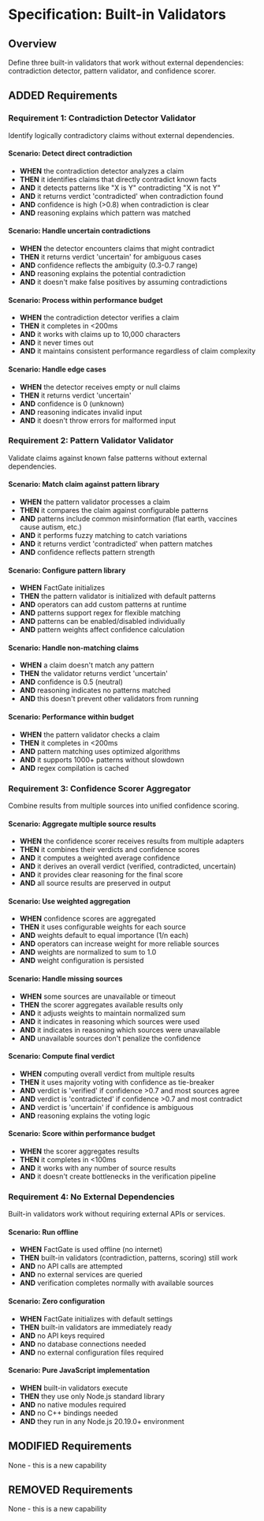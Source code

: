 # Specification: Built-in Validators

## Overview
Define three built-in validators that work without external dependencies: contradiction detector, pattern validator, and confidence scorer.

## ADDED Requirements

### Requirement 1: Contradiction Detector Validator
Identify logically contradictory claims without external dependencies.

#### Scenario: Detect direct contradiction
- **WHEN** the contradiction detector analyzes a claim
- **THEN** it identifies claims that directly contradict known facts
- **AND** it detects patterns like "X is Y" contradicting "X is not Y"
- **AND** it returns verdict 'contradicted' when contradiction found
- **AND** confidence is high (>0.8) when contradiction is clear
- **AND** reasoning explains which pattern was matched

#### Scenario: Handle uncertain contradictions
- **WHEN** the detector encounters claims that might contradict
- **THEN** it returns verdict 'uncertain' for ambiguous cases
- **AND** confidence reflects the ambiguity (0.3-0.7 range)
- **AND** reasoning explains the potential contradiction
- **AND** it doesn't make false positives by assuming contradictions

#### Scenario: Process within performance budget
- **WHEN** the contradiction detector verifies a claim
- **THEN** it completes in <200ms
- **AND** it works with claims up to 10,000 characters
- **AND** it never times out
- **AND** it maintains consistent performance regardless of claim complexity

#### Scenario: Handle edge cases
- **WHEN** the detector receives empty or null claims
- **THEN** it returns verdict 'uncertain'
- **AND** confidence is 0 (unknown)
- **AND** reasoning indicates invalid input
- **AND** it doesn't throw errors for malformed input

### Requirement 2: Pattern Validator Validator
Validate claims against known false patterns without external dependencies.

#### Scenario: Match claim against pattern library
- **WHEN** the pattern validator processes a claim
- **THEN** it compares the claim against configurable patterns
- **AND** patterns include common misinformation (flat earth, vaccines cause autism, etc.)
- **AND** it performs fuzzy matching to catch variations
- **AND** it returns verdict 'contradicted' when pattern matches
- **AND** confidence reflects pattern strength

#### Scenario: Configure pattern library
- **WHEN** FactGate initializes
- **THEN** the pattern validator is initialized with default patterns
- **AND** operators can add custom patterns at runtime
- **AND** patterns support regex for flexible matching
- **AND** patterns can be enabled/disabled individually
- **AND** pattern weights affect confidence calculation

#### Scenario: Handle non-matching claims
- **WHEN** a claim doesn't match any pattern
- **THEN** the validator returns verdict 'uncertain'
- **AND** confidence is 0.5 (neutral)
- **AND** reasoning indicates no patterns matched
- **AND** this doesn't prevent other validators from running

#### Scenario: Performance within budget
- **WHEN** the pattern validator checks a claim
- **THEN** it completes in <200ms
- **AND** pattern matching uses optimized algorithms
- **AND** it supports 1000+ patterns without slowdown
- **AND** regex compilation is cached

### Requirement 3: Confidence Scorer Aggregator
Combine results from multiple sources into unified confidence scoring.

#### Scenario: Aggregate multiple source results
- **WHEN** the confidence scorer receives results from multiple adapters
- **THEN** it combines their verdicts and confidence scores
- **AND** it computes a weighted average confidence
- **AND** it derives an overall verdict (verified, contradicted, uncertain)
- **AND** it provides clear reasoning for the final score
- **AND** all source results are preserved in output

#### Scenario: Use weighted aggregation
- **WHEN** confidence scores are aggregated
- **THEN** it uses configurable weights for each source
- **AND** weights default to equal importance (1/n each)
- **AND** operators can increase weight for more reliable sources
- **AND** weights are normalized to sum to 1.0
- **AND** weight configuration is persisted

#### Scenario: Handle missing sources
- **WHEN** some sources are unavailable or timeout
- **THEN** the scorer aggregates available results only
- **AND** it adjusts weights to maintain normalized sum
- **AND** it indicates in reasoning which sources were used
- **AND** it indicates in reasoning which sources were unavailable
- **AND** unavailable sources don't penalize the confidence

#### Scenario: Compute final verdict
- **WHEN** computing overall verdict from multiple results
- **THEN** it uses majority voting with confidence as tie-breaker
- **AND** verdict is 'verified' if confidence >0.7 and most sources agree
- **AND** verdict is 'contradicted' if confidence >0.7 and most contradict
- **AND** verdict is 'uncertain' if confidence is ambiguous
- **AND** reasoning explains the voting logic

#### Scenario: Score within performance budget
- **WHEN** the scorer aggregates results
- **THEN** it completes in <100ms
- **AND** it works with any number of source results
- **AND** it doesn't create bottlenecks in the verification pipeline

### Requirement 4: No External Dependencies
Built-in validators work without requiring external APIs or services.

#### Scenario: Run offline
- **WHEN** FactGate is used offline (no internet)
- **THEN** built-in validators (contradiction, patterns, scoring) still work
- **AND** no API calls are attempted
- **AND** no external services are queried
- **AND** verification completes normally with available sources

#### Scenario: Zero configuration
- **WHEN** FactGate initializes with default settings
- **THEN** built-in validators are immediately ready
- **AND** no API keys required
- **AND** no database connections needed
- **AND** no external configuration files required

#### Scenario: Pure JavaScript implementation
- **WHEN** built-in validators execute
- **THEN** they use only Node.js standard library
- **AND** no native modules required
- **AND** no C++ bindings needed
- **AND** they run in any Node.js 20.19.0+ environment

## MODIFIED Requirements
None - this is a new capability

## REMOVED Requirements
None - this is a new capability